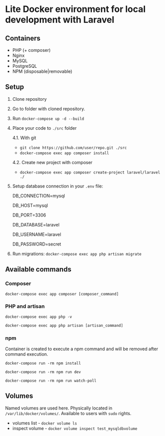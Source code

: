 # Lite Docker environment for local development with Laravel
## Containers
* PHP (+ composer)
* Nginx
* MySQL
* PostgreSQL
* NPM (disposable|removable)
## Setup
1. Clone repository
2. Go to folder with cloned repository.
3. Run `docker-compose up -d --build`   
4. Place your code to `./src` folder

    4.1. With git
    * `git clone https://github.com/user/repo.git ./src`
    * `docker-compose exec app composer install`

    4.2. Create new project with composer
    * `docker-compose exec app composer create-project laravel/laravel ./`
    
5. Setup database connection in your `.env` file:


    DB_CONNECTION=mysql
   
    DB_HOST=mysql
   
    DB_PORT=3306
   
    DB_DATABASE=laravel
   
    DB_USERNAME=laravel
   
    DB_PASSWORD=secret
   
6. Run migrations: `docker-compose exec app php artisan migrate`
## Available commands
### Composer
`docker-compose exec app composer [composer_command]`
### PHP and artisan
`docker-compose exec app php -v`

`docker-compose exec app php artisan [artisan_command]`
### npm
Container is created to execute a npm command and will be removed after command execution.

`docker-compose run -rm npm install`

`docker-compose run -rm npm run dev`

`docker-compose run -rm npm run watch-poll`
## Volumes
Named volumes are used here. Physically located in `/var/lib/docker/volumes/`. Available to users with `sudo` rights.
* volumes list - `docker volume ls`
* inspect volume - `docker volume inspect test_mysqldbvolume`